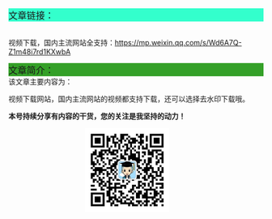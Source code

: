 <div style="background-color:#33ffcc;font-size:18px">文章链接：</div>

<br/>视频下载，国内主流网站全支持：<a href="https://mp.weixin.qq.com/s/Wd6A7Q-Z1m48i7rd1KXwbA" target="_blank" >https://mp.weixin.qq.com/s/Wd6A7Q-Z1m48i7rd1KXwbA</a>



<div style="background-color:RGB(52,160,40);font-size:18px">文章简介：</div>
该文章主要内容为：

视频下载网站，国内主流网站的视频都支持下载，还可以选择去水印下载哦。

**本号持续分享有内容的干货，您的关注是我坚持的动力！**

<img src="./_assets/clip_image002.jpg" style="width:33%;margin-left:30%" />